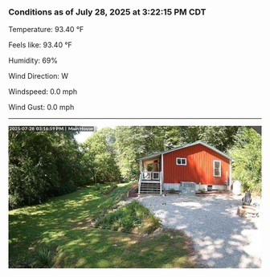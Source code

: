 ### Conditions as of July 28, 2025 at 3:22:15 PM CDT 

Temperature: 93.40 &deg;F

Feels like: 93.40 &deg;F

Humidity: 69%

Wind Direction: W

Windspeed: 0.0 mph

Wind Gust: 0.0 mph

---

<img src="./images/latest.jpeg"/>

